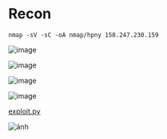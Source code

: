 # Recon
```
nmap -sV -sC -oA nmap/hpny 158.247.230.159 
```
![image](https://user-images.githubusercontent.com/23620659/206842620-0144ff9e-ac35-4967-a4c7-80dd772e8809.png)


![image](https://user-images.githubusercontent.com/23620659/206842658-f0203966-3345-4a5f-9236-a8f4646c6a9a.png)

![image](https://user-images.githubusercontent.com/23620659/206849130-5fe63919-8571-4fe3-ab39-afe8fba7f2b5.png)

![image](https://user-images.githubusercontent.com/23620659/206849157-c1057303-37ae-4979-91bf-17e8a5bf27dc.png)


[exploit.py](https://raw.githubusercontent.com/reznok/Spring4Shell-POC/master/exploit.py)

![ảnh](https://user-images.githubusercontent.com/23620659/206890440-38e8f03e-9e75-454b-b897-8aafc179954b.png)

